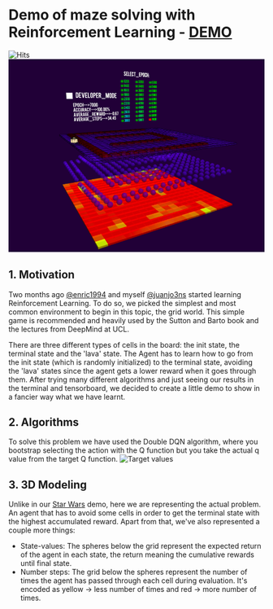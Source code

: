 # Demo of maze solving with Reinforcement Learning - [DEMO](https://juanjo3ns.github.io/gridworldRL/)
![Hits](https://hitcounter.pythonanywhere.com/count/tag.svg?url=https%3A%2F%2Fgithub.com%2Fjuanjo3ns%2FgridworldRL)
![Demo](https://github.com/juanjo3ns/gridworldRL/blob/master/demogrid.png)

##  1. Motivation
Two months ago [@enric1994](https://github.com/enric1994) and myself [@juanjo3ns](https://github.com/juanjo3ns) started learning Reinforcement Learning. To do so, we picked the simplest and most common environment to begin in this topic, the grid world. This simple game is recommended and heavily used by the Sutton and Barto book and the lectures from DeepMind at UCL. 

There are three different types of cells in the board: the init state, the terminal state and the 'lava' state. The Agent has to learn how to go from the init state (which is randomly initialized) to the terminal state, avoiding the 'lava' states since the agent gets a lower reward when it goes through them. After trying many different algorithms and just seeing our results in the terminal and tensorboard, we decided to create a little demo to show in a fancier way what we have learnt. 



##  2. Algorithms
To solve this problem we have used the Double DQN algorithm, where you bootstrap selecting the action with the Q function but you take the actual q value from the target Q function.
![Target values](https://user-images.githubusercontent.com/16901615/58425154-69822800-8099-11e9-8f82-cc3ffd3483bd.png)



##  3. 3D Modeling
Unlike in our [Star Wars](https://juanjo3ns.github.io/starwars-RL/) demo, here we are representing the actual problem. An agent that has to avoid some cells in order to get the terminal state with the highest accumulated reward. Apart from that, we've also represented a couple more things:
* State-values: The spheres below the grid represent the expected return of the agent in each state, the return meaning the cumulative rewards until final state. 
* Number steps: The grid below the spheres represent the number of times the agent has passed through each cell during evaluation. It's encoded as yellow -> less number of times and red -> more number of times.
